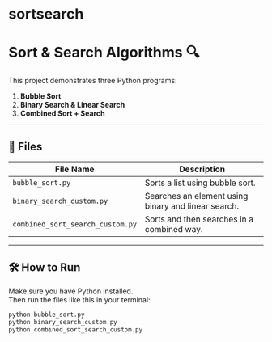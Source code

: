 # sortsearch
# Sort & Search Algorithms 🔍

This project demonstrates three Python programs:

1. **Bubble Sort**
2. **Binary Search & Linear Search**
3. **Combined Sort + Search**

---

## 📂 Files

| File Name                    | Description                         |
|-----------------------------|-------------------------------------|
| `bubble_sort.py`            | Sorts a list using bubble sort.     |
| `binary_search_custom.py`   | Searches an element using binary and linear search. |
| `combined_sort_search_custom.py` | Sorts and then searches in a combined way. |

---

## 🛠️ How to Run

Make sure you have Python installed.  
Then run the files like this in your terminal:

```bash
python bubble_sort.py
python binary_search_custom.py
python combined_sort_search_custom.py
